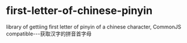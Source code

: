# first-letter-of-chinese-pinyin
library of gettiing first letter of pinyin of a chinese character, CommonJS compatible---获取汉字的拼音首字母
